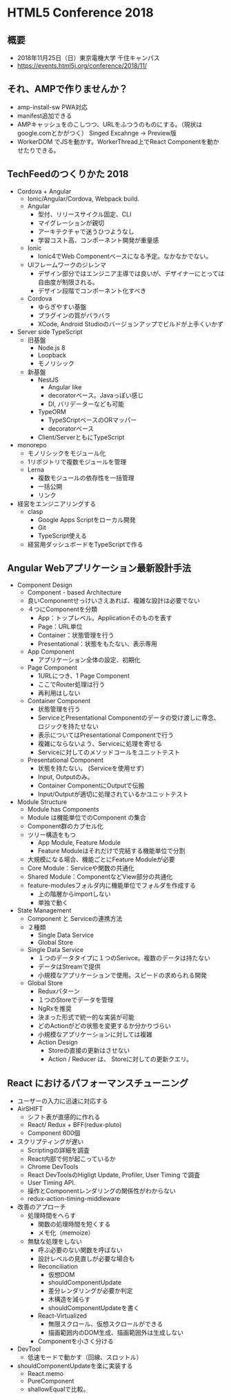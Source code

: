 # HTML5 Conference 2018

## 概要

* 2018年11月25日（日）東京電機大学 千住キャンパス
* https://events.html5j.org/conference/2018/11/

## それ、AMPで作りませんか？

* amp-install-sw PWA対応
* manifest追加できる
* AMPキャッシュをのこしつつ、URLをふつうのものにする。（現状はgoogle.comとかがつく）
Singed Excahnge -> Preview版
* WorkerDOM でJSを動かす。WorkerThread上でReact Componentを動かせたりできる。

## TechFeedのつくりかた 2018

* Cordova + Angular
  * Ionic/Angular/Cordova, Webpack build.
  * Angular
    * 型付、リリースサイクル固定、CLI
    * マイグレーションが親切
    * アーキテクチャで迷うひつようなし
    * 学習コスト高、コンポーネント開発が重量感
  * Ionic
    * Ionic4でWeb Componentベースになる予定。なかなかでない。
  * UIフレームワークのジレンマ
    * デザイン部分ではエンジニア主導では良いが、デザイナーにとっては自由度が制限される。
    * デザイン段階でコンポーネント化すべき
  * Cordova
    * ゆらぎやすい基盤
    * プラグインの質がバラバラ
    * XCode, Android Studioのバージョンアップでビルドが上手くいかず
* Server side TypeScript
  * 旧基盤
    * Node.js 8
    * Loopback
    * モノリシック
  * 新基盤
    * NestJS
      * Angular like
      * decoratorベース。Javaっぽい感じ
      * DI, バリデーターなども可能
    * TypeORM
      * TypeSCriptベースのORマッパー
      * decoratorベース
    * Client/ServerともにTypeScript
* monorepo
  * モノリシックをモジュール化
  * 1リポジトリで複数モジュールを管理
  * Lerna
    * 複数モジュールの依存性を一括管理
    * 一括公開
    * リンク
* 経営をエンジニアリングする
  * clasp
    * Google Apps Scriptをローカル開発
    * Git
    * TypeScript使える
  * 経営用ダッシュボードをTypeScriptで作る

## Angular Webアプリケーション最新設計手法

* Component Design
  * Component - based Architecture
  * 良いComponentせっけいさえあれば、複雑な設計は必要でない
  * ４つにComponentを分類
    * App：トップレベル。Applicationそのものを表す
    * Page：URL単位
    * Container：状態管理を行う
    * Presentational：状態をもたない、表示専用
  * App Component
    * アプリケーション全体の設定、初期化
  * Page Component
    * 1URLにつき、1 Page Component
    * ここでRouter処理は行う
    * 再利用はしない
  * Container Component
    * 状態管理を行う
    * ServiceとPresentational Componentのデータの受け渡しに専念、ロジックを持たせない
    * 表示についてはPresentational Componentで行う
    * 複雑にならないよう、Serviceに処理を寄せる
    * Serviceに対してのメソッドコールをユニットテスト
  * Presentational Component
    * 状態を持たない。 (Serviceを使用せず)
    * Input, Outputのみ。
    * Container ComponentにOutputで伝搬
    * Input/Outputが適切に処理されているかユニットテスト
* Module Structure
  * Module has Components
  * Module は機能単位でのComponent の集合
  * Component群のカプセル化
  * ツリー構造をもつ
    * App Module, Feature Module
    * Feature Moduleはそれだけで完結する機能単位で分割
  * 大規模になる場合、機能ごとにFeature Moduleが必要
  * Core Module：Serviceや関数の共通化
  * Shared Module：ComponentなどView部分の共通化
  * feature-modulesフォルダ内に機能単位でフォルダを作成する
    * 上の階層からimportしない
    * 単独で動く
* State Management
  * Component と Serviceの連携方法
  * ２種類
    * Single Data Service
    * Global Store
  * Single Data Service
    * １つのデータタイプに１つのSerivce。複数のデータは持たない
    * データはStreamで提供
    * 小規模なアプリケーションで使用。スピードの求められる開発
  * Global Store
    * Reduxパターン
    * １つのStoreでデータを管理
    * NgRxを推奨
    * 決まった形式で統一的な実装が可能
    * どのActionがどの状態を変更するか分かりづらい
    * 小規模なアプリケーションに対しては複雑
    * Action Design
      * Storeの直接の更新はさせない
      * Action / Reducer は、 Storeに対しての更新クエリ。

## React におけるパフォーマンスチューニング

* ユーザーの入力に迅速に対応する
* AirSHIFT
  * シフト表が直感的に作れる
  * React/ Redux + BFF(redux-pluto)
  * Component 600個
* スクリプティングが遅い
  * Scriptingの詳細を調査
  * React内部で何が起こっているか
  * Chrome DevTools
  * React DevToolsのHigligt Update, Profiler, User Timing で調査
  * User Timing API. 
  * 操作とComponentレンダリングの関係性がわからない
  * redux-action-timing-middleware
* 改善のアプローチ
  * 処理時間をへらす
    * 関数の処理時間を短くする
    * メモ化（memoize）
  * 無駄な処理をしない
    * 呼ぶ必要のない関数を呼ばない
    * 設計レベルの見直しが必要な場合も
    * Reconciliation
      * 仮想DOM
      * shouldComponentUpdate
      * 差分レンダリングが必要か判定
      * 木構造を減らす
      * shouldComponentUpdateを書く
    * React-Virtualized
      * 無限スクロール、仮想スクロールができる
      * 描画範囲内のDOM生成、描画範囲外は生成しない
    * Componentを小さく分ける
* DevTool
  * 低速モードで動かす（回線、スロットル）
* shouldComponentUpdateを楽に実装する
  * React.memo
  * PureComponent
  * shallowEqualで比較。
